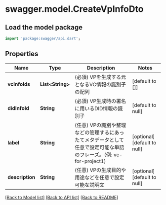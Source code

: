 # swagger.model.CreateVpInfoDto

## Load the model package
```dart
import 'package:swagger/api.dart';
```

## Properties
Name | Type | Description | Notes
------------ | ------------- | ------------- | -------------
**vcInfoIds** | **List&lt;String&gt;** | (必須) VPを生成する元となるVC情報の識別子の配列 | [default to []]
**didInfoId** | **String** | (必須) VP生成時の署名に用いるDID情報の識別子 | [default to null]
**label** | **String** | (任意) VPの識別や整理などの管理するにあったてメタデータとして任意で設定可能な単語のフレーズ。(例: vc-for-project1) | [optional] [default to null]
**description** | **String** | (任意) VPの生成目的や用途などを任意で設定可能な説明文 | [optional] [default to null]

[[Back to Model list]](../README.md#documentation-for-models) [[Back to API list]](../README.md#documentation-for-api-endpoints) [[Back to README]](../README.md)

